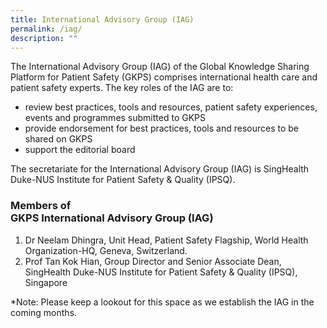```yaml
---
title: International Advisory Group (IAG)
permalink: /iag/
description: ""
---
```

The International Advisory Group (IAG) of the Global Knowledge Sharing Platform for Patient Safety (GKPS) comprises international health care and patient safety experts.  The key roles of the IAG are to:

* review best practices, tools and resources, patient safety experiences, events and programmes submitted to GKPS
* provide endorsement for best practices, tools and resources to be shared on GKPS
* support the editorial board

The secretariate for the International Advisory Group (IAG) is SingHealth Duke-NUS Institute for Patient Safety &amp; Quality (IPSQ). 

### Members of <br> GKPS International Advisory Group (IAG)

1. Dr Neelam Dhingra, Unit Head, Patient Safety Flagship, World Health Organization-HQ, Geneva, Switzerland.
2. Prof Tan Kok Hian, Group Director and Senior Associate Dean, SingHealth Duke-NUS Institute for Patient Safety &amp; Quality (IPSQ), Singapore

*Note: Please keep a lookout for this space as we establish the IAG in the coming months.